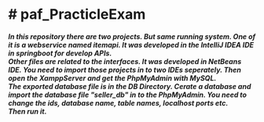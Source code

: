 <h1># paf_PracticleExam

<h5>In this repository there are two projects. But same running system. One of it is a webservice named itemapi. 
It was developed in the IntelliJ IDEA IDE in springboot for develop APIs.<br>
Other files are related to the interfaces.
It was developed in NetBeans IDE. You need to import those projects in to two IDEs seperately. 
Then open the XamppServer and get the PhpMyAdmin with MySQL.<br> 
The exported database file is in the DB Directory.
Cerate a database and import the database file  "seller_db" in to the PhpMyAdmin.
You need to change the ids, database name, table names, localhost ports etc. <br>
Then run it.
